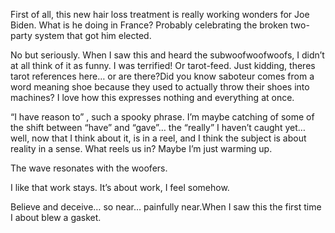 First of all, this new hair loss treatment is really working wonders for Joe Biden. What is he doing in France? Probably celebrating the broken two-party system that got him elected. 

No but seriously. When I saw this and heard the subwoofwoofwoofs, I didn’t at all think of it as funny. I was terrified! Or tarot-feed. Just kidding, theres tarot references here… or are there?Did you know saboteur comes from a word meaning shoe because they used to actually throw their shoes into machines? I love how this expresses nothing and everything at once.

“I have reason to” , such a spooky phrase. I’m maybe catching of some of the shift between “have” and “gave”… the “really” I haven’t caught yet… well, now that I think about it, is in a reel, and I think the subject is about reality in a sense. What reels us in? Maybe I’m just warming up.

The wave resonates with the woofers.

I like that work stays. It’s about work, I feel somehow. 

Believe and deceive… so near… painfully near.When I saw this the first time I about blew a gasket. 
